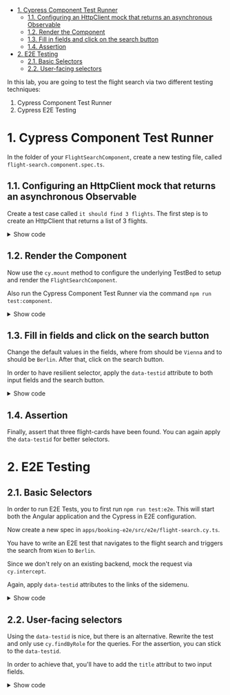- [1. Cypress Component Test Runner](#1-cypress-component-test-runner)
  - [1.1. Configuring an HttpClient mock that returns an asynchronous Observable](#11-configuring-an-httpclient-mock-that-returns-an-asynchronous-observable)
  - [1.2. Render the Component](#12-render-the-component)
  - [1.3. Fill in fields and click on the search button](#13-fill-in-fields-and-click-on-the-search-button)
  - [1.4. Assertion](#14-assertion)
- [2. E2E Testing](#2-e2e-testing)
  - [2.1. Basic Selectors](#21-basic-selectors)
  - [2.2. User-facing selectors](#22-user-facing-selectors)

In this lab, you are going to test the flight search via two different testing techniques:

1. Cypress Component Test Runner
2. Cypress E2E Testing

# 1. Cypress Component Test Runner

In the folder of your `FlightSearchComponent`, create a new testing file, called `flight-search.component.spec.ts`.

## 1.1. Configuring an HttpClient mock that returns an asynchronous Observable

Create a test case called `it should find 3 flights`. The first step is to create an HttpClient that returns a list of 3 flights.

<details>
<summary>Show code</summary>
<p>

**flight-search.component.cy.ts**

```typescript
import { asyncScheduler, scheduled } from 'rxjs';

describe('FlightSearchComponent', () => {
  it('should find 3 flights', async () => {
    const httpClientMock = {
      get: () =>
        scheduled(
          [
            [
              { id: 1, from: 'Wien', to: 'Berlin' },
              { id: 2, from: 'Wien', to: 'Berlin' },
              { id: 3, from: 'Wien', to: 'Berlin' },
            ],
          ],
          asyncScheduler
        ),
    };
  });
});
```

</p>
</details>

## 1.2. Render the Component

Now use the `cy.mount` method to configure the underlying TestBed to setup and render the `FlightSearchComponent`.

Also run the Cypress Component Test Runner via the command `npm run test:component`.

<details>
<summary>Show code</summary>
<p>

**flight-search.component.cy.ts**

```typescript
import { asyncScheduler, scheduled } from 'rxjs';

describe('FlightSearchComponent', () => {
  it('should find 3 flights', async () => {
    // ...
  });

  cy.mount(FlightSearchComponent, {
    providers: [
      provideStore(),
      provideFlightBooking,
      provideRouter([]),
      provideLocationMocks(),
      { provide: HttpClient, useValue: httpClientMock },
    ],
  });
});
```

</p>
</details>

## 1.3. Fill in fields and click on the search button

Change the default values in the fields, where from should be `Vienna` and to should be `Berlin`. After that, click on the search button.

In order to have resilient selector, apply the `data-testid` attribute to both input fields and the search button.

<details>
<summary>Show code</summary>
<p>

**flight-search.component.cy.ts**

```typescript
cy.get('[data-testid=inp-from]').clear().type('Wien');
cy.get('[data-testid=inp-to]').clear().type('Berlin');
cy.get('[data-testid=btn-search]').click();
```

</p>
</details>

## 1.4. Assertion

Finally, assert that three flight-cards have been found. You can again apply the `data-testid` for better selectors.

# 2. E2E Testing

## 2.1. Basic Selectors

In order to run E2E Tests, you to first run `npm run test:e2e`. This will start both the Angular application and the Cypress in E2E configuration.

Now create a new spec in `apps/booking-e2e/src/e2e/flight-search.cy.ts`.

You have to write an E2E test that navigates to the flight search and triggers the search from `Wien` to `Berlin`.

Since we don't rely on an existing backend, mock the request via `cy.intercept`.

Again, apply `data-testid` attributes to the links of the sidemenu.

<details>
<summary>Show code</summary>
<p>

**flight-search.cy.ts**

```typescript
it('should search for a flight from Wien to Berlin', () => {
  cy.intercept(
    'https://demo.angulararchitects.io/api/flight?from=Wien&to=Berlin',
    {
      body: [
        { id: 1, from: 'Wien', to: 'Berlin' },
        { id: 2, from: 'Wien', to: 'Berlin' },
        { id: 3, from: 'Wien', to: 'Berlin' },
      ],
    }
  );
  cy.visit('');
  cy.get('[data-testid=lnk-flights]').click();
  cy.get('[data-testid=inp-from]').clear().type('Wien');
  cy.get('[data-testid=inp-to]').clear().type('Berlin');
  cy.get('[data-testid=btn-search]').click();

  cy.get('[data-testid=flight-card]').should('have.length', 3);
});
```

</p>
</details>

## 2.2. User-facing selectors

Using the `data-testid` is nice, but there is an alternative. Rewrite the test and only use `cy.findByRole` for the queries. For the assertion, you can stick to the `data-testid`.

In order to achieve that, you'll have to add the `title` attribut to two input fields.

<details>
<summary>Show code</summary>
<p>

**flight-search.cy.ts**

```typescript
it('should search for a flight from Wien to Berlin', () => {
  // ...

  cy.findByRole('link', { name: 'Flights' }).click();
  cy.findByRole('textbox', { name: 'From' }).clear().type('Wien');
  cy.findByRole('textbox', { name: 'To' }).clear().type('Berlin');
  cy.findByRole('button', { name: 'Search' }).click();
  cy.get('[data-testid=flight-card]').should('have.length', 3);
});
```

</p>
</details>
